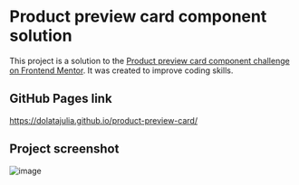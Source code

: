 # Product preview card component solution

This project is a solution to the [Product preview card component challenge on Frontend Mentor](https://www.frontendmentor.io/challenges/product-preview-card-component-GO7UmttRfa). It was created to improve coding skills. 

## GitHub Pages link

https://dolatajulia.github.io/product-preview-card/

## Project screenshot

![image](https://github.com/dolatajulia/product-preview-card/blob/master/resources/project-screenshot.jpg)
